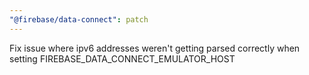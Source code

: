```yaml
---
"@firebase/data-connect": patch
---
```


Fix issue where ipv6 addresses weren't getting parsed correctly when setting FIREBASE_DATA_CONNECT_EMULATOR_HOST
